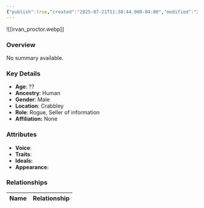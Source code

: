 ```yaml
---
{"publish":true,"created":"2025-07-21T11:30:44.000-04:00","modified":"2025-07-25T11:36:56.000-04:00","cssclasses":""}
---
```



![[irvan_proctor.webp]]

### Overview
No summary available.

### Key Details
- **Age**: ??
- **Ancestry**: Human
- **Gender**: Male
- **Location**: Crabbley
- **Role**: Rogue, Seller of information
- **Affiliation:** None

### Attributes
- **Voice**: 
- **Traits**: 
- **Ideals:** 
- **Appearance**:

### Relationships

| Name  | Relationship |
| ----- | ------------ |
